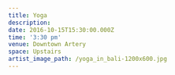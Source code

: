 ```yaml
---
title: Yoga
description:
date: 2016-10-15T15:30:00.000Z
time: '3:30 pm'
venue: Downtown Artery
space: Upstairs
artist_image_path: /yoga_in_bali-1200x600.jpg
---
```



